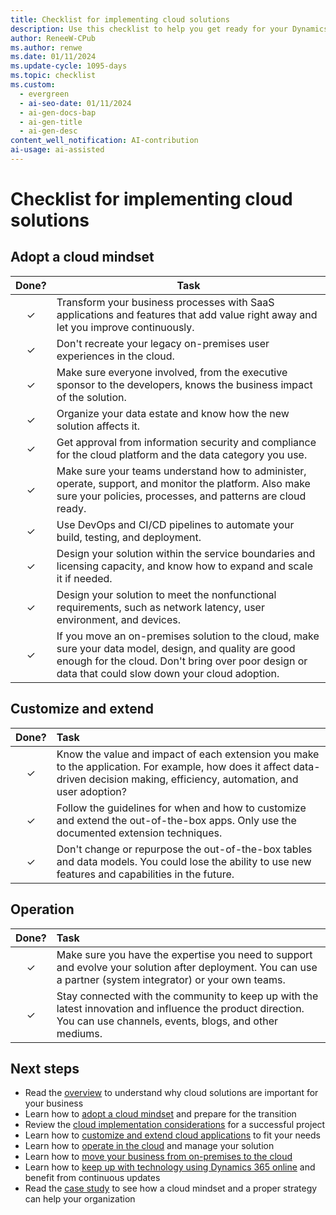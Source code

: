 ```yaml
---
title: Checklist for implementing cloud solutions
description: Use this checklist to help you get ready for your Dynamics 365 implementation project in the cloud, including sections on adopting a cloud mindset and operations.
author: ReneeW-CPub
ms.author: renwe
ms.date: 01/11/2024
ms.update-cycle: 1095-days
ms.topic: checklist
ms.custom:
  - evergreen
  - ai-seo-date: 01/11/2024
  - ai-gen-docs-bap
  - ai-gen-title
  - ai-gen-desc
content_well_notification: AI-contribution
ai-usage: ai-assisted
---
```


# Checklist for implementing cloud solutions

## Adopt a cloud mindset

| Done? | Task |
| :---: | --- |
| &check; | Transform your business processes with SaaS applications and features that add value right away and let you improve continuously. |
| &check; | Don't recreate your legacy on-premises user experiences in the cloud. |
| &check; | Make sure everyone involved, from the executive sponsor to the developers, knows the business impact of the solution. |
| &check; | Organize your data estate and know how the new solution affects it. |
| &check; | Get approval from information security and compliance for the cloud platform and the data category you use. |
| &check; | Make sure your teams understand how to administer, operate, support, and monitor the platform. Also make sure your policies, processes, and patterns are cloud ready. |
| &check; | Use DevOps and CI/CD pipelines to automate your build, testing, and deployment. |
| &check; | Design your solution within the service boundaries and licensing capacity, and know how to expand and scale it if needed. |
| &check; | Design your solution to meet the nonfunctional requirements, such as network latency, user environment, and devices. |
| &check; | If you move an on-premises solution to the cloud, make sure your data model, design, and quality are good enough for the cloud. Don't bring over poor design or data that could slow down your cloud adoption. |

## Customize and extend

| Done? | Task |
| :---: | :--- |
| &check; | Know the value and impact of each extension you make to the application. For example, how does it affect data-driven decision making, efficiency, automation, and user adoption? |
| &check; | Follow the guidelines for when and how to customize and extend the out-of-the-box apps. Only use the documented extension techniques. |
| &check; | Don't change or repurpose the out-of-the-box tables and data models. You could lose the ability to use new features and capabilities in the future. |

## Operation

| Done? | Task |
| :---: | :--- |
| &check; | Make sure you have the expertise you need to support and evolve your solution after deployment. You can use a partner (system integrator) or your own teams. |
| &check; | Stay connected with the community to keep up with the latest innovation and influence the product direction. You can use channels, events, blogs, and other mediums. |

## Next steps

- Read the [overview](implementing-cloud-solutions.md) to understand why cloud solutions are important for your business
- Learn how to [adopt a cloud mindset](implementing-cloud-solutions-adopt-cloud-mindset.md) and prepare for the transition
- Review the [cloud implementation considerations](implementing-cloud-solutions-cloud-implementation.md) for a successful project
- Learn how to [customize and extend cloud applications](implementing-cloud-solutions-customize-extend-cloud-applications.md) to fit your needs
- Learn how to [operate in the cloud](implementing-cloud-solutions-operate-in-cloud.md) and manage your solution
- Learn how to [move your business from on-premises to the cloud](implementing-cloud-solutions-upgrade-from-onpremises-to-cloud.md)
- Learn how to [keep up with technology using Dynamics 365 online](implementing-cloud-solutions-evergreen-cloud.md) and benefit from continuous updates
- Read the [case study](implementing-cloud-solutions-case-study.md) to see how a cloud mindset and a proper strategy can help your organization
